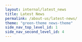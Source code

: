 ```yaml
---
layout: internal/latest_news
title: Latest News
permalink: /about-us/latest-news/
theme: "green-theme news-theme"
side_nav_top_level_id: 1
side_nav_second_level_id: 4
---
```


<!--- This child document initializes the page in Jekyll. -->